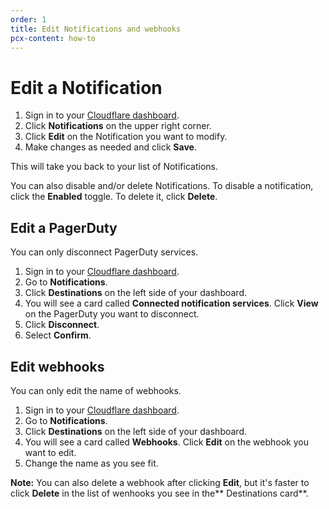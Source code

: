 ```yaml
---
order: 1
title: Edit Notifications and webhooks
pcx-content: how-to
---
```


# Edit a Notification

1. Sign in to your [Cloudflare dashboard](https://dash.cloudflare.com/login).
1. Click **Notifications** on the upper right corner.
1. Click **Edit** on the Notification you want to modify.
1. Make changes as needed and click **Save**.

This will take you back to your list of Notifications.

<Aside>

You can also disable and/or delete Notifications. To disable a notification, click the **Enabled** toggle. To delete it, click **Delete**.

</Aside>

## Edit a PagerDuty

You can only disconnect PagerDuty services.

1. Sign in to your [Cloudflare dashboard](https://dash.cloudflare.com/login).
1. Go to **Notifications**.
1. Click **Destinations** on the left side of your dashboard.
1. You will see a card called **Connected notification services**. Click **View** on the PagerDuty you want to disconnect.
1. Click **Disconnect**.
1. Select **Confirm**.

## Edit webhooks

You can only edit the name of webhooks.

1. Sign in to your [Cloudflare dashboard](https://dash.cloudflare.com/login).
1. Go to **Notifications**.
1. Click **Destinations** on the left side of your dashboard.
1. You will see a card called **Webhooks**. Click **Edit** on the webhook you want to edit.
1. Change the name as you see fit.

<Aside>

**Note:** You can also delete a webhook after clicking **Edit**, but it's faster to click **Delete** in the list of wenhooks you see in the** Destinations card**.

</Aside>
